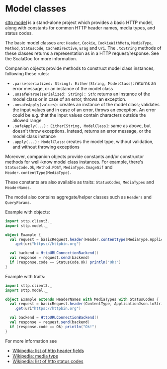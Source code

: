 # Model classes

[sttp model](https://github.com/softwaremill/sttp-model) is a stand-alone project which provides a basic HTTP model, along with constants for common HTTP header names, media types, and status codes.

The basic model classes are: `Header`, `Cookie`, `CookieWithMeta`, `MediaType`, `Method`, `StatusCode`, `CacheDirective`, `ETag` and `Uri`. The `.toString` methods of these classes returns a representation as in a HTTP request/response. See the ScalaDoc for more information.

Companion objects provide methods to construct model class instances, following these rules:

* `.parse(serialized: String): Either[String, ModelClass]`: returns an error message, or an instance of the model class
* `.unsafeParse(serialized: String): Sth`: returns an instance of the model class or in case of an error, throws an exception.
* `.unsafeApply(values)`: creates an instance of the model class; validates the input values and in case of an error, throws an exception. An error could be e.g. that the input values contain characters outside the allowed range
* `.safeApply(...): Either[String, ModelClass]`: same as above, but doesn't throw exceptions. Instead, returns an error message, or the model class instance
* `.apply(...): ModelClass`: creates the model type, without validation, and without throwing exceptions

Moreover, companion objects provide constants and/or constructor methods for well-know model class instances. For example, there's `StatusCode.Ok`, `Method.POST`, `MediaType.ImageGif` and `Header.contentType(MediaType)`.

These constants are also available as traits: `StatusCodes`, `MediaTypes` and `HeaderNames`.

The model also contains aggregate/helper classes such as `Headers` and `QueryParams`.

Example with objects:

```scala mdoc:compile-only
import sttp.client3._
import sttp.model._

object Example {
  val request = basicRequest.header(Header.contentType(MediaType.ApplicationJson))
    .get(uri"https://httpbin.org")

  val backend = HttpURLConnectionBackend()
  val response = request.send(backend)
  if (response.code == StatusCode.Ok) println("Ok!")
}
```

Example with traits:

```scala mdoc:compile-only
import sttp.client3._
import sttp.model._

object Example extends HeaderNames with MediaTypes with StatusCodes {
  val request = basicRequest.header(ContentType, ApplicationJson.toString)
    .get(uri"https://httpbin.org")

  val backend = HttpURLConnectionBackend()
  val response = request.send(backend)
  if (response.code == Ok) println("Ok!")
}     
```

For more information see

* [Wikipedia: list of http header fields](https://en.wikipedia.org/wiki/List_of_HTTP_header_fields)
* [Wikipedia: media type](https://en.wikipedia.org/wiki/Media_type)
* [Wikipedia: list of http status codes](https://en.wikipedia.org/wiki/List_of_HTTP_status_codes)
